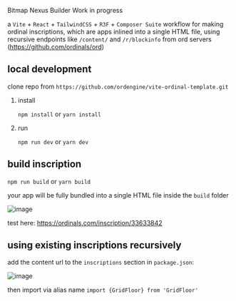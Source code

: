 Bitmap Nexus Builder 
Work in progress 

a `Vite` + `React` + `TailwindCSS` + `R3F` + `Composer Suite` workflow for making ordinal inscriptions, which are apps inlined into a single HTML file, using recursive endpoints like `/content/` and `/r/blockinfo` from ord servers (https://github.com/ordinals/ord)


## local development

clone repo from `https://github.com/ordengine/vite-ordinal-template.git`

1. install

   `npm install`
   or
   `yarn install`

2. run

   `npm run dev`
   or
   `yarn dev`

## build inscription

`npm run build`
or
`yarn build`

your app will be fully bundled into a single HTML file inside the `build` folder

![image](https://github.com/user-attachments/assets/aab7f744-3764-42e5-81bb-e092bc5474ee)

test here: https://ordinals.com/inscription/33633842


## using existing inscriptions recursively

add  the content url to the `inscriptions` section in `package.json`:

![image](https://github.com/user-attachments/assets/9a2b02a7-ffc8-418f-a307-90ac14d6471d)

then import via alias name
`import {GridFloor} from 'GridFloor'`
